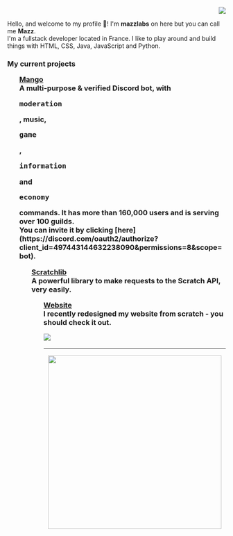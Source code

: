 <p align="right">
  <img src="https://user-images.githubusercontent.com/37367577/90978233-87fcfa80-e54c-11ea-968d-81ed5b291b8d.png" />
</p>

<p align="left">
  Hello, and welcome to my profile 👋! I'm <b>mazzlabs</b> on here but you can call me <b>Mazz</b>. 
  <br>I'm a fullstack developer located in France. I like to play around and build things with HTML, CSS, Java, JavaScript and Python.

<h3> My current projects
  <ul><a href="https://github.com/mazzlabs/Mango">Mango</a>
  <br>A multi-purpose & verified Discord bot, with <pre>moderation</pre>, </pre>music</pre>, <pre>game</pre>, <pre>information</pre> and <pre>economy</pre> commands. It has more than <b>160,000</b> users and is serving over <b>100</b> guilds. <br>You can invite it by clicking [here](https://discord.com/oauth2/authorize?client_id=497443144632238090&permissions=8&scope=bot).

  <ul><a href="https://github.com/mazzlabs/scratchlib">Scratchlib</a>
  <br>A powerful library to make requests to the Scratch API, very easily. 

  <ul><a href="https://github.com/Ma15fo43/ma15fo43.github.io">Website</a>
  <br>I recently redesigned my website from scratch - you should check it out.
</p>

![](https://raw.githubusercontent.com/ma15fo43/ma15fo43/master/medias/github_banner.png)

<hr>
<p align="center">
  <img src="https://user-images.githubusercontent.com/37367577/90975124-dc46b100-e531-11ea-808a-549a2053e85d.png" width="400px" />
</p>
